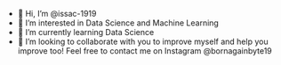 - 👋 Hi, I’m @issac-1919
- 👀 I’m interested in Data Science and Machine Learning
- 🌱 I’m currently learning Data Science
- 💞️ I’m looking to collaborate with you to improve myself and help you improve too!
Feel free to contact me on Instagram @bornagainbyte19
<!---
issac-1919/issac-1919 is a ✨ special ✨ repository because its `README.md` (this file) appears on your GitHub profile.
You can click the Preview link to take a look at your changes.
--->
